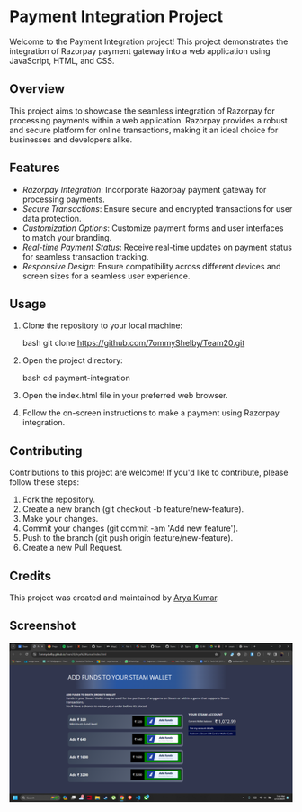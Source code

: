 # Payment Integration Project

Welcome to the Payment Integration project! This project demonstrates the integration of Razorpay payment gateway into a web application using JavaScript, HTML, and CSS.

## Overview

This project aims to showcase the seamless integration of Razorpay for processing payments within a web application. Razorpay provides a robust and secure platform for online transactions, making it an ideal choice for businesses and developers alike.

## Features

- *Razorpay Integration*: Incorporate Razorpay payment gateway for processing payments.
- *Secure Transactions*: Ensure secure and encrypted transactions for user data protection.
- *Customization Options*: Customize payment forms and user interfaces to match your branding.
- *Real-time Payment Status*: Receive real-time updates on payment status for seamless transaction tracking.
- *Responsive Design*: Ensure compatibility across different devices and screen sizes for a seamless user experience.

## Usage

1. Clone the repository to your local machine:

    bash
    git clone https://github.com/7ommyShelby/Team20.git
    

2. Open the project directory:

    bash
    cd payment-integration
    

3. Open the index.html file in your preferred web browser.

4. Follow the on-screen instructions to make a payment using Razorpay integration.

## Contributing

Contributions to this project are welcome! If you'd like to contribute, please follow these steps:

1. Fork the repository.
2. Create a new branch (git checkout -b feature/new-feature).
3. Make your changes.
4. Commit your changes (git commit -am 'Add new feature').
5. Push to the branch (git push origin feature/new-feature).
6. Create a new Pull Request.

## Credits

This project was created and maintained by [Arya Kumar](https://github.com/7ommyShelby).

## Screenshot

![alt text : photo displaying payment](image.png)